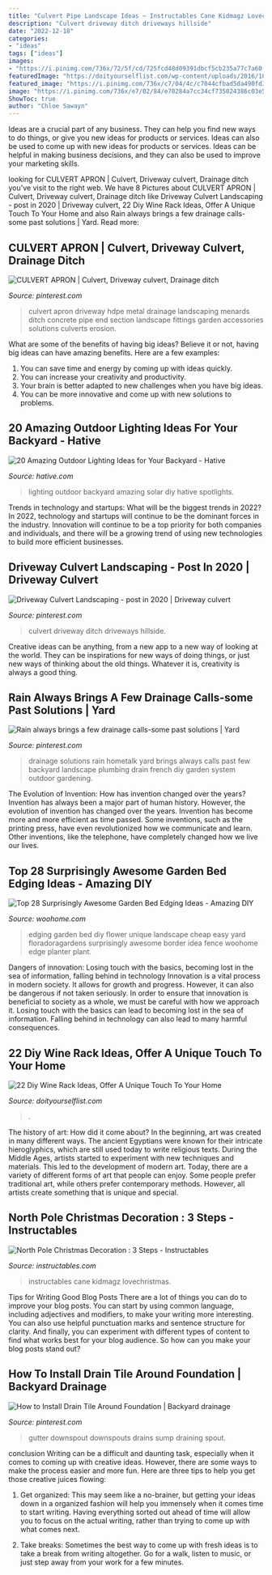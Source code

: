 ```yaml
---
title: "Culvert Pipe Landscape Ideas ~ Instructables Cane Kidmagz Lovechristmas"
description: "Culvert driveway ditch driveways hillside"
date: "2022-12-18"
categories:
- "ideas"
tags: ["ideas"]
images:
- "https://i.pinimg.com/736x/72/5f/cd/725fcd48d09391dbcf5cb235a77c7a60--drainage-plumbing.jpg"
featuredImage: "https://doityourselflist.com/wp-content/uploads/2016/10/DIY-Wine-Rack-Ideas-8-683x1024.jpg"
featured_image: "https://i.pinimg.com/736x/c7/04/4c/c7044cfbad5da490fd3876bfadf9f65b.jpg"
image: "https://i.pinimg.com/736x/e7/02/84/e70284a7cc34cf735024386c03e56529.jpg"
ShowToc: true
author: "Chloe Sawayn"
---
```



Ideas are a crucial part of any business. They can help you find new ways to do things, or give you new ideas for products or services. Ideas can also be used to come up with new ideas for products or services. Ideas can be helpful in making business decisions, and they can also be used to improve your marketing skills.

	

		
looking for CULVERT APRON | Culvert, Driveway culvert, Drainage ditch you've visit to the right web. We have 8 Pictures about CULVERT APRON | Culvert, Driveway culvert, Drainage ditch like Driveway Culvert Landscaping - post in 2020 | Driveway culvert, 22 Diy Wine Rack Ideas, Offer A Unique Touch To Your Home and also Rain always brings a few drainage calls-some past solutions | Yard. Read more:
		
    
## CULVERT APRON | Culvert, Driveway Culvert, Drainage Ditch

<img loading=lazy src="https://i.pinimg.com/736x/fe/69/06/fe69066400a612901feb6098fbbfa1fb--driveway-ideas-culvert-landscaping.jpg" onerror="this.onerror=null;this.src='https://tse3.mm.bing.net/th?id=OIP.d3zkqdZARJsOnSTcKDSkcwAAAA&amp;pid=15.1';" alt="CULVERT APRON | Culvert, Driveway culvert, Drainage ditch">

_Source: pinterest.com_

>culvert apron driveway hdpe metal drainage landscaping menards ditch concrete pipe end section landscape fittings garden accessories solutions culverts erosion. 

	

What are some of the benefits of having big ideas?
Believe it or not, having big ideas can have amazing benefits. Here are a few examples: 
1. You can save time and energy by coming up with ideas quickly.
2. You can increase your creativity and productivity. 
3. Your brain is better adapted to new challenges when you have big ideas.
4. You can be more innovative and come up with new solutions to problems.

    
## 20 Amazing Outdoor Lighting Ideas For Your Backyard - Hative

<img loading=lazy src="http://hative.com/wp-content/uploads/2017/06/outdoor-lighting/15-outdoor-lighting-diy-ideas-tutorials.jpg" onerror="this.onerror=null;this.src='https://tse3.mm.bing.net/th?id=OIP.ZrGT-a-LHrxS8LB6H3hSEQHaPq&amp;pid=15.1';" alt="20 Amazing Outdoor Lighting Ideas for Your Backyard - Hative">

_Source: hative.com_

>lighting outdoor backyard amazing solar diy hative spotlights. 

	

Trends in technology and startups: What will be the biggest trends in 2022?
In 2022, technology and startups will continue to be the dominant forces in the industry. Innovation will continue to be a top priority for both companies and individuals, and there will be a growing trend of using new technologies to build more efficient businesses.

    
## Driveway Culvert Landscaping - Post In 2020 | Driveway Culvert

<img loading=lazy src="https://i.pinimg.com/736x/c7/04/4c/c7044cfbad5da490fd3876bfadf9f65b.jpg" onerror="this.onerror=null;this.src='https://tse1.mm.bing.net/th?id=OIP.OP4WJ8_KSydfkdy-W2eTQgHaFi&amp;pid=15.1';" alt="Driveway Culvert Landscaping - post in 2020 | Driveway culvert">

_Source: pinterest.com_

>culvert driveway ditch driveways hillside. 

	

Creative ideas can be anything, from a new app to a new way of looking at the world. They can be inspirations for new ways of doing things, or just new ways of thinking about the old things. Whatever it is, creativity is always a good thing.

    
## Rain Always Brings A Few Drainage Calls-some Past Solutions | Yard

<img loading=lazy src="https://i.pinimg.com/736x/72/5f/cd/725fcd48d09391dbcf5cb235a77c7a60--drainage-plumbing.jpg" onerror="this.onerror=null;this.src='https://tse4.mm.bing.net/th?id=OIP.k_U7Up8gmmHHfs88AKTm3wHaJ3&amp;pid=15.1';" alt="Rain always brings a few drainage calls-some past solutions | Yard">

_Source: pinterest.com_

>drainage solutions rain hometalk yard brings always calls past few backyard landscape plumbing drain french diy garden system outdoor gardening. 

	

The Evolution of Invention: How has invention changed over the years?
Invention has always been a major part of human history. However, the evolution of invention has changed over the years. Invention has become more and more efficient as time passed. Some inventions, such as the printing press, have even revolutionized how we communicate and learn. Other inventions, like the telephone, have completely changed how we live our lives.

    
## Top 28 Surprisingly Awesome Garden Bed Edging Ideas - Amazing DIY

<img loading=lazy src="http://www.woohome.com/wp-content/uploads/2015/04/Garden-Bed-Edging-Ideas-Woohome-9.jpg" onerror="this.onerror=null;this.src='https://tse2.mm.bing.net/th?id=OIP.ZOh7CgjxsoscpZAmf7Ig3gHaLH&amp;pid=15.1';" alt="Top 28 Surprisingly Awesome Garden Bed Edging Ideas - Amazing DIY">

_Source: woohome.com_

>edging garden bed diy flower unique landscape cheap easy yard floradoragardens surprisingly awesome border idea fence woohome edge planter plant. 

	

Dangers of innovation: Losing touch with the basics, becoming lost in the sea of information, falling behind in technology
Innovation is a vital process in modern society. It allows for growth and progress. However, it can also be dangerous if not taken seriously. In order to ensure that innovation is beneficial to society as a whole, we must be careful with how we approach it. Losing touch with the basics can lead to becoming lost in the sea of information. Falling behind in technology can also lead to many harmful consequences.

    
## 22 Diy Wine Rack Ideas, Offer A Unique Touch To Your Home

<img loading=lazy src="https://doityourselflist.com/wp-content/uploads/2016/10/DIY-Wine-Rack-Ideas-8-683x1024.jpg" onerror="this.onerror=null;this.src='https://tse4.mm.bing.net/th?id=OIP.oRpL6F9iYNJShXv7OY5f_gHaLG&amp;pid=15.1';" alt="22 Diy Wine Rack Ideas, Offer A Unique Touch To Your Home">

_Source: doityourselflist.com_

>. 

	

The history of art: How did it come about?
In the beginning, art was created in many different ways. The ancient Egyptians were known for their intricate hieroglyphics, which are still used today to write religious texts. During the Middle Ages, artists started to experiment with new techniques and materials. This led to the development of modern art.
Today, there are a variety of different forms of art that people can enjoy. Some people prefer traditional art, while others prefer contemporary methods. However, all artists create something that is unique and special.

    
## North Pole Christmas Decoration : 3 Steps - Instructables

<img loading=lazy src="https://content.instructables.com/ORIG/FGB/8YVX/FOHTU8IF/FGB8YVXFOHTU8IF.jpg?frame=1" onerror="this.onerror=null;this.src='https://tse2.mm.bing.net/th?id=OIP.dEiaqV4sOnu9mkfvENTrLwHaJ4&amp;pid=15.1';" alt="North Pole Christmas Decoration : 3 Steps - Instructables">

_Source: instructables.com_

>instructables cane kidmagz lovechristmas. 

	

Tips for Writing Good Blog Posts
There are a lot of things you can do to improve your blog posts. You can start by using common language, including adjectives and modifiers, to make your writing more interesting. You can also use helpful punctuation marks and sentence structure for clarity. And finally, you can experiment with different types of content to find what works best for your blog audience. So how can you make your blog posts stand out?

    
## How To Install Drain Tile Around Foundation | Backyard Drainage

<img loading=lazy src="https://i.pinimg.com/736x/e7/02/84/e70284a7cc34cf735024386c03e56529.jpg" onerror="this.onerror=null;this.src='https://tse4.mm.bing.net/th?id=OIP.9E-zamjOFvpJq3amlXNEUAHaJ3&amp;pid=15.1';" alt="How to Install Drain Tile Around Foundation | Backyard drainage">

_Source: pinterest.com_

>gutter downspout downspouts drains sump draining spout. 

	

conclusion
Writing can be a difficult and daunting task, especially when it comes to coming up with creative ideas. However, there are some ways to make the process easier and more fun. Here are three tips to help you get those creative juices flowing:
1. Get organized: This may seem like a no-brainer, but getting your ideas down in a organized fashion will help you immensely when it comes time to start writing. Having everything sorted out ahead of time will allow you to focus on the actual writing, rather than trying to come up with what comes next.

2. Take breaks: Sometimes the best way to come up with fresh ideas is to take a break from writing altogether. Go for a walk, listen to music, or just step away from your work for a few minutes.

